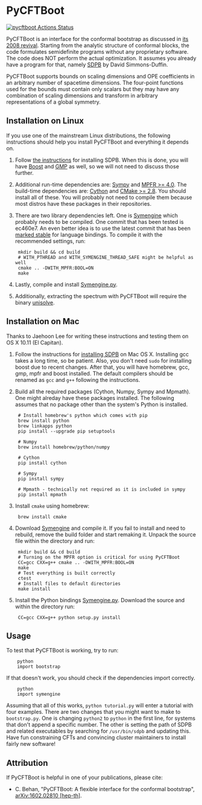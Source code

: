 # PyCFTBoot
[![pycftboot Actions Status](https://github.com/alepiazza/pycftboot/actions/workflows/main.yml/badge.svg)](https://github.com/alepiazza/pycftboot/actions)

PyCFTBoot is an interface for the conformal bootstrap as discussed in [its 2008 revival](http://arxiv.org/abs/0807.0004). Starting from the analytic structure of conformal blocks, the code formulates semidefinite programs without any proprietary software. The code does NOT perform the actual optimization. It assumes you already have a program for that, namely [SDPB](https://github.com/davidsd/sdpb) by David Simmons-Duffin.

PyCFTBoot supports bounds on scaling dimensions and OPE coefficients in an arbitrary number of spacetime dimensions. The four-point functions used for the bounds must contain only scalars but they may have any combination of scaling dimensions and transform in arbitrary representations of a global symmetry.

## Installation on Linux
If you use one of the mainstream Linux distributions, the following instructions should help you install PyCFTBoot and everything it depends on.

1. Follow [the instructions](https://github.com/davidsd/sdpb/blob/master/Install.md#linux) for installing SDPB. When this is done, you will have [Boost](http://www.boost.org) and [GMP](https://gmplib.org) as well, so we will not need to discuss those further.

2. Additional run-time dependencies are: [Sympy](http://www.sympy.org) and [MPFR >= 4.0](http://www.mpfr.org/). The build-time dependencies are: [Cython](http://cython.org/) and [CMake >= 2.8](https://cmake.org/). You should install all of these. You will probably not need to compile them because most distros have these packages in their repositories.

3. There are two library dependencies left. One is [Symengine](https://github.com/symengine/symengine) which probably needs to be compiled. One commit that has been tested is ec460e7. An even better idea is to use the latest commit that has been [marked stable](https://github.com/symengine/symengine.py/blob/master/symengine_version.txt) for language bindings. To compile it with the recommended settings, run:

        mkdir build && cd build
        # WITH_PTHREAD and WITH_SYMENGINE_THREAD_SAFE might be helpful as well
        cmake .. -DWITH_MPFR:BOOL=ON
        make

4. Lastly, compile and install [Symengine.py](https://github.com/symengine/symengine.py).

5. Additionally, extracting the spectrum with PyCFTBoot will require the binary [unisolve](https://numpi.dm.unipi.it/mpsolve-2.2/).

## Installation on Mac
Thanks to Jaehoon Lee for writing these instructions and testing them on OS X 10.11 (El Capitan).

1. Follow the instructions for [installing SDPB](https://github.com/davidsd/sdpb/blob/master/Install.md#mac-os-x) on Mac OS X. Installing gcc takes a long time, so be patient. Also, you don't need `sudo` for installing boost due to recent changes. After that, you will have homebrew, gcc, gmp, mpfr and boost installed. The default compilers should be renamed as `gcc` and `g++` following the instructions.

2. Build all the required packages (Cython, Numpy, Sympy and Mpmath). One might alreday have these packages installed. The following assumes that no package other than the system's Python is installed.

        # Install homebrew's python which comes with pip
        brew install python
        brew linkapps python
        pip install --upgrade pip setuptools

        # Numpy
        brew install homebrew/python/numpy

        # Cython
        pip install cython

        # Sympy
        pip install sympy

        # Mpmath - technically not required as it is included in sympy
        pip install mpmath

3. Install `cmake` using homebrew:

        brew install cmake

4. Download [Symengine](https://github.com/symengine/symengine) and compile it. If you fail to install and need to rebuild, remove the build folder and start remaking it. Unpack the source file within the directory and run:

        mkdir build && cd build
        # Turning on the MPFR option is critical for using PyCFTBoot
        CC=gcc CXX=g++ cmake .. -DWITH_MPFR:BOOL=ON
        make
        # Test everything is built correctly
        ctest
        # Install files to default directories
        make install

5. Install the Python bindings [Symengine.py](https://github.com/symengine/symengine.py). Download the source and within the directory run:

        CC=gcc CXX=g++ python setup.py install

## Usage
To test that PyCFTBoot is working, try to run:

        python
        import bootstrap

If that doesn't work, you should check if the dependencies import correctly.

        python
        import symengine

Assuming that all of this works, `python tutorial.py` will enter a tutorial with four examples. There are two changes that you might want to make to `bootstrap.py`. One is changing `python2` to `python` in the first line, for systems that don't append a specific number. The other is setting the path of SDPB and related executables by searching for `/usr/bin/sdpb` and updating this. Have fun constraining CFTs and convincing cluster maintainers to install fairly new software!

## Attribution
If PyCFTBoot is helpful in one of your publications, please cite:

- C. Behan, "PyCFTBoot: A flexible interface for the conformal bootstrap", [arXiv:1602.02810 \[hep-th\]](http://arxiv.org/abs/1602.02810).
